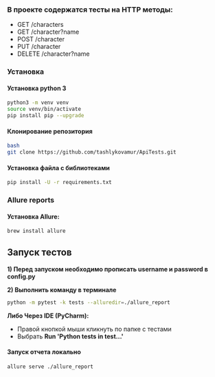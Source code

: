 ### В проекте содержатся тесты на HTTP методы:

* GET /characters
* GET /character?name
* POST /character
* PUT /character
* DELETE /character?name

### Установка
#### Установка python 3
```bash
python3 -m venv venv
source venv/bin/activate
pip install pip --upgrade
```

#### Клонирование репозитория
```bash
bash
git clone https://github.com/tashlykovamur/ApiTests.git
```

#### Установка файла с библиотеками
```bash
pip install -U -r requirements.txt
```

### Allure reports ####
#### Установка Allure:
```bash
brew install allure
```

## Запуск тестов

**1) Перед запуском необходимо прописать username и password в config.py**

**2) Выполнить команду в терминале**
```bash
python -m pytest -k tests --alluredir=./allure_report
```
**Либо Через IDE (PyCharm):**
* Правой кнопкой мыши кликнуть по папке с тестами
* Выбрать **Run 'Python tests in test...'**

#### Запуск отчета локально
```bash
allure serve ./allure_report
```




